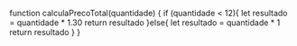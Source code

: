 function calculaPrecoTotal(quantidade) {
  if (quantidade < 12){
    let resultado = quantidade * 1.30
    return resultado
  }else{
    let resultado = quantidade * 1
    return resultado
  }
}